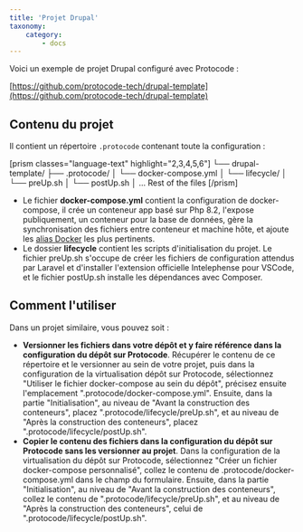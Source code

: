 ```yaml
---
title: 'Projet Drupal'
taxonomy:
    category:
        - docs
---
```


Voici un exemple de projet Drupal configuré avec Protocode :

[https://github.com/protocode-tech/drupal-template](https://github.com/protocode-tech/drupal-template)

## Contenu du projet

Il contient un répertoire `.protocode` contenant toute la configuration :

[prism classes="language-text" highlight="2,3,4,5,6"] 
└── drupal-template/
   ├── .protocode/
   │  └── docker-compose.yml
   │  └── lifecycle/
   │    └── preUp.sh
   │    └── postUp.sh
   │ ... Rest of the files
[/prism]

* Le fichier **docker-compose.yml** contient la configuration de docker-compose, il crée un conteneur app basé sur Php 8.2, l'expose publiquement, un conteneur pour la base de données, gère la synchronisation des fichiers entre conteneur et machine hôte, et ajoute les [alias Docker](/configurer-son-projet/alias-docker) les plus pertinents.
* Le dossier **lifecycle** contient les scripts d'initialisation du projet. Le fichier preUp.sh s'occupe de créer les fichiers de configuration attendus par Laravel et d'installer l'extension officielle Intelephense pour VSCode, et le fichier postUp.sh installe les dépendances avec Composer.

## Comment l'utiliser

Dans un projet similaire, vous pouvez soit :
- **Versionner les fichiers dans votre dépôt et y faire référence dans la configuration du dépôt sur Protocode**. Récupérer le contenu de ce répertoire et le versionner au sein de votre projet, puis dans la configuration de la virtualisation dépôt sur Protocode, sélectionnez "Utiliser le fichier docker-compose au sein du dépôt", précisez ensuite l'emplacement ".protocode/docker-compose.yml". Ensuite, dans la partie "Initialisation", au niveau de "Avant la construction des conteneurs", placez ".protocode/lifecycle/preUp.sh", et au niveau de "Après la construction des conteneurs", placez ".protocode/lifecycle/postUp.sh".
- **Copier le contenu des fichiers dans la configuration du dépôt sur Protocode sans les versionner au projet**. Dans la configuration de la virtualisation du dépôt sur Protocode, sélectionnez "Créer un fichier docker-compose personnalisé", collez le contenu de .protocode/docker-compose.yml dans le champ du formulaire. Ensuite, dans la partie "Initialisation", au niveau de "Avant la construction des conteneurs", collez le contenu de ".protocode/lifecycle/preUp.sh", et au niveau de "Après la construction des conteneurs", celui de ".protocode/lifecycle/postUp.sh".
